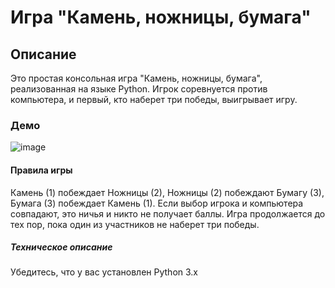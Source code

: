 # Игра "Камень, ножницы, бумага"
##  Описание
Это простая консольная игра "Камень, ножницы, бумага", реализованная на языке Python. Игрок соревнуется против компьютера, и первый, кто наберет три победы, выигрывает игру.
### Демо
![image](https://github.com/illbethatmf/igraguap/assets/171378465/b711542c-3c57-4465-b2d8-c8e47f683aee)
#### Правила игры
Камень (1) побеждает Ножницы (2),
Ножницы (2) побеждают Бумагу (3),
Бумага (3) побеждает Камень (1).
Если выбор игрока и компьютера совпадают, это ничья и никто не получает баллы.
Игра продолжается до тех пор, пока один из участников не наберет три победы.
##### Техническое описание
Убедитесь, что у вас установлен Python 3.x
